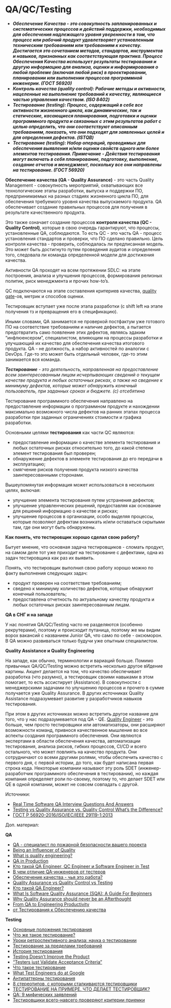 # QA/QC/Testing

* _**Обеспечение Качества - это совокупность запланированных и систематических процессов и действий поддержки, необходимых для обеспечения надлежащего уровня уверенности в том, что процесс или рабочий продукт удовлетворяет установленным техническим требованиям или требованиям к качеству. Достигается это сочетанием методов, стандартов, инструментов и навыков, признанных как соответствующая практика. Процесс Обеспечения Качества использует результаты тестирования и другую информацию для анализа, оценки и информирования о любой проблеме (включая любой риск) в проектировании, планировании или выполнении процессов программной инженерии. (ГОСТ 56920)**_
* _**Контроль качества (quality control): Рабочие методы и активности, нацеленные на выполнение требований к качеству, являющиеся частью управления качеством. (ISO 8402)**_
* _**Тестирование (testing): Процесс, содержащий в себе все активности жизненного цикла, как динамические, так и статические, касающиеся планирования, подготовки и оценки программного продукта и связанных с этим результатов работ с целью определить, что они соответствуют описанным требованиям, показать, что они подходят для заявленных целей и для определения дефектов. (ISTQB)**_
* _**Тестирование (testing): Набор операций, проводимых для обеспечения выявления и/или оценки свойств одного или более элементов тестирования. Примечание - Действия тестирования могут включать в себя планирование, подготовку, выполнение, создание отчетов и менеджмент, поскольку все они направлены на тестирование. (ГОСТ 56920)**_

**Обеспечение качества (QA - Quality Assurance)** - это часть Quality Management - совокупность мероприятий, охватывающих все технологические этапы разработки, выпуска и поддержки ПО, предпринимаемых на разных стадиях жизненного цикла ПО, для обеспечения требуемого уровня качества выпускаемого продукта. QA обеспечивает создание правильных процессов для получения в результате качественного продукта.

Это также означает создание процессов **контроля качества (QC - Quality Control)**, которые в свою очередь гарантируют, что процессы, установленные QA, соблюдаются. То есть QC - это часть QA - процесс установления стандартов и проверки, что ПО сделано правильно. Цель контроля качества - проверить, соблюдалась ли предписанная модель. Это может быть достигнуто путем проведения аудитов и определения того, следовала ли команда определенной модели для достижения качества.

Активности QA проходят на всем протяжении SDLC: на этапе построения, анализа и улучшения процессов, формирования релизных политик, риск менеджмента и прочих how-to’s.

QC подключаются на этапе составления критериев качества, [quality gate](https://istqb-glossary.page/quality-gate/)-ов, метрик и способов оценки.

Тестировщик вступает уже после этапа разработки (с shift left на этапе получения тз и превращения его в спецификацию).

Иными словами, QA занимается не проверкой постфактум уже готового ПО на соответствие требованиям и наличие дефектов, а пытается предотвратить само появление этих дефектов, являясь эдаким “инфлюенсером”, специалистом, влияющим на процессы разработки и улучшающий их качество для обеспечения качества итогового продукта. QA - не должность, а набор активностей по аналогии с DevOps. Где-то это может быть отдельный человек, где-то этим занимается вся команда.

_**Тестирование** - это деятельность, направленная на предоставление всем заинтересованным лицам исчерпывающих сведений о текущем качестве продукта и любых остаточных рисках, а также на сведение к минимуму дефектов, которые может обнаружить конечный пользователь, при заданных сроках и бюджете. (с) отсебятина_

Тестирование программного обеспечения направлено на предоставление информации о программном продукте и нахождении максимально возможного числа дефектов на ранних этапах процесса разработки при заданных ограничениях стоимости и графика разработки.

Основными целями **тестирования** как части QC являются:

* предоставление информации о качестве элемента тестирования и любых остаточных рисках относительно того, до какой степени элемент тестирования был проверен;
* обнаружение дефектов в элементе тестирования до его передачи в эксплуатацию;
* смягчение рисков получения продукта низкого качества заинтересованными сторонами.

Вышеупомянутая информация может использоваться в нескольких целях, включая:

* улучшение элемента тестирования путем устранения дефектов;
* улучшение управленческих решений, предоставляя как основание для решений информацию о качестве и рисках;
* улучшение процессов в организации, особо выделяя процессы, которые позволяют дефектам возникать и/или оставаться скрытыми там, где они могут быть обнаружены.

**Как понять, что тестировщик хорошо сделал свою работу?**

Бытует мнение, что основная задача тестировщиков - сломать продукт, на самом деле тот уже приходит на тестирование с дефектами, одна из задач тестировщика как раз их выявить.

Понять, что тестировщик выполнил свою работу хорошо можно по факту выполнения следующих задач:

* продукт проверен на соответствие требованиям;
* сведено к минимуму количество дефектов, которые обнаружит конечный пользователь;
* предоставлена отчетность по актуальному качеству продукта и любых остаточных рисках заинтересованным лицам.

**QA в СНГ и на западе**

У нас понятия QA/QC/Testing часто не разделяются (особенно рекрутерами), поэтому и происходит путаница, поэтому же мы видим ворох вакансий с названием Junior QA, что само по себе - оксюморон. В QA можно развиваться только будучи уже опытным специалистом.

**Quality Assistance и Quality Engineering**

На западе, как обычно, терминологии и вариаций больше. Помимо привычных QA/QC/Testing можно встретить несколько другое вИдение картины. Акцент делается на том, что качество обеспечивает разработка (что разумно), а тестировщик своими навыками в этом помогает, то есть ассистирует (Assistance). В совокупности с менеджерскими задачами по улучшению процессов и прочего в сумме получается уже Quality Assurance. В других источниках Quality Assistance подразумевает развитие у разработчиков навыков тестирования.

При этом в других источниках можно встретить другое название для того, что у нас подразумевается под QA - QE. [Quality Engineer](https://medium.com/slalom-build/quality-engineer-learning-roadmap-fddfcb77409e) - это больше, чем просто тестировщики или автоматизаторы, они расширяют возможности команд, привнося качественное мышление во все аспекты создания программного обеспечения. Они являются экспертами в области обеспечения качества, автоматизации тестирования, анализа рисков, гибких процессов, CI/CD и всего остального, что может повлиять на качество продукта. Они сотрудничают со всеми другими ролями, чтобы обеспечить качество с первого дня, с первой истории, до того, как будет написана первая строка кода. Некоторые компании называют эту роль SDET (инженер-разработчик программного обеспечения в тестировании), но каждая компания определяет роли по-своему, поэтому то, что делает SDET или QE в одной компании, может не совсем совпадать с другой.

Источники:

* [Real Time Software QA Interview Questions And Answers](https://www.softwaretestingmaterial.com/software-qa-interview-questions-answers/)
* [Testing vs Quality Assurance vs. Quality Control What’s the Difference?](https://testsigma.com/blog/testing-vs-quality-assurance-vs-quality-control-whats-the-difference/)
* [ГОСТ Р 56920-2016/ISO/IEC/IEEE 29119-1:2013](https://docs.cntd.ru/document/1200134996)

Доп. материал:

**QA**

* [QA - специалист по пожарной безопасности вашего проекта](https://habr.com/ru/company/badoo/blog/496452/)
* [Being an Influencer of Quality](https://julie-griech.medium.com/being-an-influencer-of-quality-a2411e2bf2a6)
* [What is quality engineering?](https://theqalead.com/topics/what-is-quality-engineering/)
* [QA in Production](https://martinfowler.com/articles/qa-in-production.html)
* [Кто такой QA Engineer, QC Engineer и Software Engineer in Test](https://habr.com/ru/post/563204/)
* [В чем отличие QA-инженеров от тестеров](https://www.youtube.com/https://youtube.com/watch?v=XxdPPdt16yM)
* [Обеспечение качества - чья это работа?](https://telegra.ph/Obespechenie-kachestva---chya-ehto-rabota-05-17)
* [Quality Assurance vs Quality Control vs Testing](https://qatestlab.com/resources/knowledge-center/quality-assurance-control/)
* [Кто такой QA Engineer?](https://www.youtube.com/https://youtube.com/watch?v=tMVC2nNmg9M)
* [What Is Software Quality Assurance (SQA): A Guide For Beginners](https://www.softwaretestinghelp.com/software-quality-assurance/)
* [Why Quality Assurance should never be an Afterthought](https://www.softwaretestingnews.co.uk/why-quality-assurance-should-never-be-an-afterthought/)
* [From QA to Engineering Productivity](https://testing.googleblog.com/2016/03/from-qa-to-engineering-productivity.html)
* [от Тестирования к Обеспечению качества](https://habr.com/ru/post/671874/)

**Testing**

* [Основные положения тестирования](https://testitquickly.com/2010/03/09/testing-basics-by-barancev/)
* [Что же такое тестирование?](https://www.software-testing.ru/library/testing/general-testing/2576-so-what-is-software-testing)
* [Уроки ретроспективного анализа: наука о тестировании](https://telegra.ph/Uroki-retrospektivnogo-analiza-nauka-o-testirovanii-02-23)
* [Тестирование за пределами требований](https://software-testing.ru/library/around-testing/requirements/3632-testing-beyond-requirements)
* [История тестирования](http://www.testingreferences.com/testingtimeline/testingtimeline.jpg)
* [Testing Doesn’t Improve the Product](https://www.developsense.com/blog/2021/11/testing-doesnt-improve-the-product/)
* [“Testers just Validate Acceptance Criteria”](https://medium.com/@blakenorrish/testers-just-validate-acceptance-criteria-4c25566b591e)
* [Что такое тестирование](https://www.youtube.com/https://youtube.com/watch?v=rz9Ks4sFx8c)
* [What Test Engineers do at Google](https://testing.googleblog.com/2016/09/what-test-engineers-do-at-google.html)
* [Антипаттерны тестирования](https://www.youtube.com/https://youtube.com/watch?v=8wvkL5UY54g)
* [8 стереотипов, с которыми сталкиваются тестировщики](https://habr.com/ru/company/usetech/blog/656595/)
* [ТЕСТИРОВАНИЕ НА ПРИМЕРЕ. ЧТО ДЕЛАЕТ ТЕСТИРОВЩИК?](https://www.youtube.com/https://youtube.com/watch?v=Ut8lQ-w5fOc)
* [QA: 9 мифических заявлений](https://habr.com/ru/post/677464/)
* [Тестировщики всего-навсего проверяют критерии приемки](https://telegra.ph/Testirovshchiki-vsego-navsego-proveryayut-kriterii-priemki-07-16)

